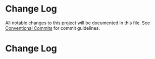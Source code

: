 # Change Log

All notable changes to this project will be documented in this file.
See [Conventional Commits](https://conventionalcommits.org) for commit guidelines.



# Change Log
